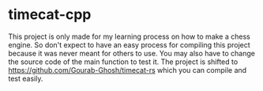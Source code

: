# timecat-cpp

This project is only made for my learning process on how to make a chess engine. So don't expect to have an easy process for compiling this project because it was never meant for others to use. You may also have to change the source code of the main function to test it. The project is shifted to https://github.com/Gourab-Ghosh/timecat-rs which you can compile and test easily.
